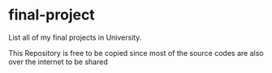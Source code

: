 # final-project
List all of my final projects in University.

This Repository is free to be copied since most of the source codes are also over the internet to be shared
